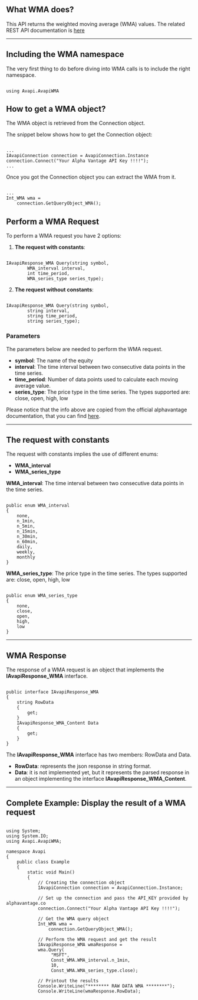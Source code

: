 ## What WMA does?
This API returns the weighted moving average (WMA) values. The related REST API documentation is [here](https://www.alphavantage.co/documentation/#wma)  

***
## Including the WMA namespace
The very first thing to do before diving into WMA calls is to include the right namespace.  

```

using Avapi.AvapiWMA

```

## How to get a WMA object?
The WMA object is retrieved from the Connection object.  

The snippet below shows how to get the Connection object:
```

...
IAvapiConnection connection = AvapiConnection.Instance
connection.Connect("Your Alpha Vantage API Key !!!!");
...

```
Once you got the Connection object you can extract the WMA from it.
```

...
Int_WMA wma = 
	connection.GetQueryObject_WMA();

```

## Perform a WMA Request
To perform a WMA request you have 2 options:
1. **The request with constants**:

```

IAvapiResponse_WMA Query(string symbol,
		WMA_interval interval,
		int time_period,
		WMA_series_type series_type);

```  

2. **The request without constants**:

```

IAvapiResponse_WMA Query(string symbol,
		string interval,
		string time_period,
		string series_type);

```  

### Parameters
The parameters below are needed to perform the WMA request.  
* **symbol**: The name of the equity
* **interval**: The time interval between two consecutive data points in the time series.
* **time_period**: Number of data points used to calculate each moving average value.
* **series_type**: The price type in the time series. The types supported are: close, open, high, low

Please notice that the info above are copied from the official alphavantage documentation, that you can find [here](https://www.alphavantage.co/documentation/).  

***
## The request with constants
The request with constants implies the use of different enums:
* **WMA_interval**
* **WMA_series_type**

**WMA_interval**: The time interval between two consecutive data points in the time series.
```  

public enum WMA_interval
{
	none,
	n_1min,
	n_5min,
	n_15min,
	n_30min,
	n_60min,
	daily,
	weekly,
	monthly
}

```  
**WMA_series_type**: The price type in the time series. The types supported are: close, open, high, low
```  

public enum WMA_series_type
{
	none,
	close,
	open,
	high,
	low
}

```  
  

***
## WMA Response
The response of a WMA request is an object that implements the **IAvapiResponse_WMA** interface.
```

public interface IAvapiResponse_WMA
{
    string RowData
    {
        get;
    }
    IAvapiResponse_WMA_Content Data
    {
        get;
    }
}

```
The **IAvapiResponse_WMA** interface has two members: RowData and Data.
* **RowData**: represents the json response in string format.
* **Data**: it is not implemented yet, but it represents the parsed response in an object implementing the interface **IAvapiResponse_WMA_Content**.
  

***
## Complete Example: Display the result of a WMA request
```

using System;
using System.IO;
using Avapi.AvapiWMA;

namespace Avapi
{
    public class Example
    {
        static void Main()
        {
            // Creating the connection object
            IAvapiConnection connection = AvapiConnection.Instance;

            // Set up the connection and pass the API_KEY provided by alphavantage.co
            connection.Connect("Your Alpha Vantage API Key !!!!");

            // Get the WMA query object
            Int_WMA wma =
                connection.GetQueryObject_WMA();

            // Perform the WMA request and get the result
            IAvapiResponse_WMA wmaResponse = 
            wma.Query(
                 "MSFT",
                 Const_WMA.WMA_interval.n_1min,
                 10,
                 Const_WMA.WMA_series_type.close);

            // Printout the results
            Console.WriteLine("******** RAW DATA WMA ********");
            Console.WriteLine(wmaResponse.RowData);

```
